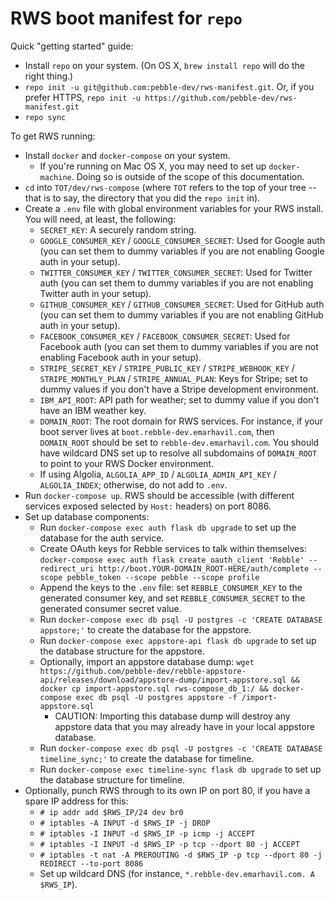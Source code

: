 # RWS boot manifest for `repo`

Quick "getting started" guide:

* Install `repo` on your system.  (On OS X, `brew install repo` will do the right thing.)
* `repo init -u git@github.com:pebble-dev/rws-manifest.git`.  Or, if you prefer HTTPS, `repo init -u https://github.com/pebble-dev/rws-manifest.git`
* `repo sync`

To get RWS running:

* Install `docker` and `docker-compose` on your system.
  * If you're running on Mac OS X, you may need to set up `docker-machine`.  Doing so is outside of the scope of this documentation.
* `cd` into `TOT/dev/rws-compose` (where `TOT` refers to the top of your tree -- that is to say, the directory that you did the `repo init` in).
* Create a `.env` file with global environment variables for your RWS install.  You will need, at least, the following:
  * `SECRET_KEY`: A securely random string.
  * `GOOGLE_CONSUMER_KEY` / `GOOGLE_CONSUMER_SECRET`: Used for Google auth (you can set them to dummy variables if you are not enabling Google auth in your setup).
  * `TWITTER_CONSUMER_KEY` / `TWITTER_CONSUMER_SECRET`: Used for Twitter auth (you can set them to dummy variables if you are not enabling Twitter auth in your setup).
  * `GITHUB_CONSUMER_KEY` / `GITHUB_CONSUMER_SECRET`: Used for GitHub auth (you can set them to dummy variables if you are not enabling GitHub auth in your setup).
  * `FACEBOOK_CONSUMER_KEY` / `FACEBOOK_CONSUMER_SECRET`: Used for Facebook auth (you can set them to dummy variables if you are not enabling Facebook auth in your setup).
  * `STRIPE_SECRET_KEY` / `STRIPE_PUBLIC_KEY` / `STRIPE_WEBHOOK_KEY` / `STRIPE_MONTHLY_PLAN` / `STRIPE_ANNUAL_PLAN`: Keys for Stripe; set to dummy values if you don't have a Stripe development environment.
  * `IBM_API_ROOT`: API path for weather; set to dummy value if you don't have an IBM weather key.
  * `DOMAIN_ROOT`: The root domain for RWS services.  For instance, if your boot server lives at `boot.rebble-dev.emarhavil.com`, then `DOMAIN_ROOT` should be set to `rebble-dev.emarhavil.com`.  You should have wildcard DNS set up to resolve all subdomains of `DOMAIN_ROOT` to point to your RWS Docker environment.
  * If using Algolia, `ALGOLIA_APP_ID` / `ALGOLIA_ADMIN_API_KEY` / `ALGOLIA_INDEX`; otherwise, do not add to `.env`.
* Run `docker-compose up`.  RWS should be accessible (with different services exposed selected by `Host:` headers) on port 8086.
* Set up database components:
  * Run `docker-compose exec auth flask db upgrade` to set up the database for the auth service.
  * Create OAuth keys for Rebble services to talk within themselves: `docker-compose exec auth flask create_oauth_client 'Rebble' --redirect_uri http://boot.YOUR-DOMAIN_ROOT-HERE/auth/complete --scope pebble_token --scope pebble --scope profile`
  * Append the keys to the `.env` file: set `REBBLE_CONSUMER_KEY` to the generated consumer key, and set `REBBLE_CONSUMER_SECRET` to the generated consumer secret value.
  * Run `docker-compose exec db psql -U postgres -c 'CREATE DATABASE appstore;'` to create the database for the appstore.
  * Run `docker-compose exec appstore-api flask db upgrade` to set up the database structure for the appstore.
  * Optionally, import an appstore database dump: `wget https://github.com/pebble-dev/rebble-appstore-api/releases/download/appstore-dump/import-appstore.sql && docker cp import-appstore.sql rws-compose_db_1:/ && docker-compose exec db psql -U postgres appstore -f /import-appstore.sql`
    * CAUTION: Importing this database dump will destroy any appstore data that you may already have in your local appstore database.
  * Run `docker-compose exec db psql -U postgres -c 'CREATE DATABASE timeline_sync;'` to create the database for timeline.
  * Run `docker-compose exec timeline-sync flask db upgrade` to set up the database structure for timeline.
* Optionally, punch RWS through to its own IP on port 80, if you have a spare IP address for this:
  * `# ip addr add $RWS_IP/24 dev br0`
  * `# iptables -A INPUT -d $RWS_IP -j DROP`
  * `# iptables -I INPUT -d $RWS_IP -p icmp -j ACCEPT`
  * `# iptables -I INPUT -d $RWS_IP -p tcp --dport 80 -j ACCEPT`
  * `# iptables -t nat -A PREROUTING -d $RWS_IP -p tcp --dport 80 -j REDIRECT --to-port 8086`
  * Set up wildcard DNS (for instance, `*.rebble-dev.emarhavil.com. A $RWS_IP`).
